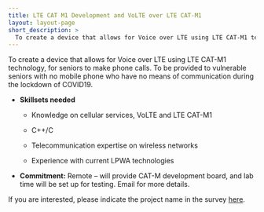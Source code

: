```yaml
---
title: LTE CAT M1 Development and VoLTE over LTE CAT-M1
layout: layout-page
short_description: >
  To create a device that allows for Voice over LTE using LTE CAT-M1 technology, for seniors to make phone calls.
---
```


To create a device that allows for Voice over LTE using LTE CAT-M1 technology, for seniors to make phone calls. To be provided to vulnerable seniors with no mobile phone who have no means of communication during the lockdown of COVID19.

- **Skillsets needed**

  - Knowledge on cellular services, VoLTE and LTE CAT-M1

  - C++/C

  - Telecommunication expertise on wireless networks

  - Experience with current LPWA technologies

- **Commitment:** Remote – will provide CAT-M development board, and lab time will be set up for testing. Email for more details.

If you are interested, please indicate the project name in the survey [here](https://go.gov.sg/govtech-volunteers).
